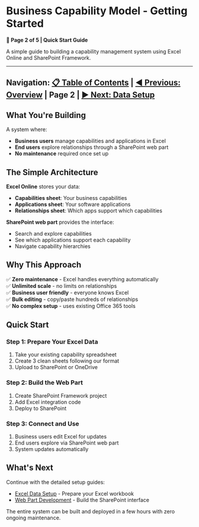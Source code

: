 # Business Capability Model - Getting Started  
**📖 Page 2 of 5 | Quick Start Guide**

A simple guide to building a capability management system using Excel Online and SharePoint Framework.

---
**Navigation:** [📋 Table of Contents](./00-Table-of-Contents.md) | [◀️ Previous: Overview](./01-BCM-README.md) | **Page 2** | [▶️ Next: Data Setup](./03-BCM-Excel-Setup.md)  
---

## What You're Building

A system where:
- **Business users** manage capabilities and applications in Excel
- **End users** explore relationships through a SharePoint web part
- **No maintenance** required once set up

## The Simple Architecture

**Excel Online** stores your data:
- **Capabilities sheet**: Your business capabilities
- **Applications sheet**: Your software applications  
- **Relationships sheet**: Which apps support which capabilities

**SharePoint web part** provides the interface:
- Search and explore capabilities
- See which applications support each capability
- Navigate capability hierarchies

## Why This Approach

✅ **Zero maintenance** - Excel handles everything automatically  
✅ **Unlimited scale** - no limits on relationships  
✅ **Business user friendly** - everyone knows Excel  
✅ **Bulk editing** - copy/paste hundreds of relationships  
✅ **No complex setup** - uses existing Office 365 tools  

## Quick Start

### Step 1: Prepare Your Excel Data
1. Take your existing capability spreadsheet
2. Create 3 clean sheets following our format
3. Upload to SharePoint or OneDrive

### Step 2: Build the Web Part
1. Create SharePoint Framework project
2. Add Excel integration code
3. Deploy to SharePoint

### Step 3: Connect and Use
1. Business users edit Excel for updates
2. End users explore via SharePoint web part
3. System updates automatically

## What's Next

Continue with the detailed setup guides:
- [Excel Data Setup](./03-BCM-Excel-Setup.md) - Prepare your Excel workbook
- [Web Part Development](./04-BCM-Web-Part-Guide.md) - Build the SharePoint interface

The entire system can be built and deployed in a few hours with zero ongoing maintenance.
